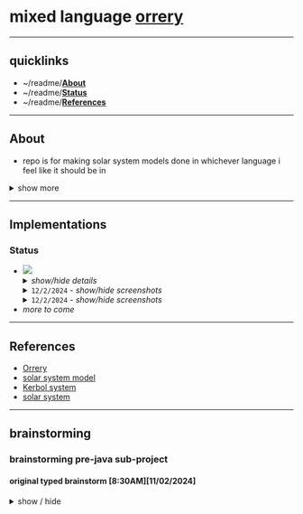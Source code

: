 # mixed language [orrery](https://en.wikipedia.org/wiki/Orrery)
---

## quicklinks
* ~/readme/**[About](#about)**
* ~/readme/**[Status](#Status)**
* ~/readme/**[References](#references)**
<!-- aaaa do those here soon -->

---

## About
* repo is for making solar system models done in whichever language i feel like it should be in
<details><summary>show more</summary>

* this will inherit from the work done in
  - `scala_drawing`
  - `scala_ui_testing`
  - `cpp_isometric_grider`
  - `ProceduralCpp`
  - various other private repositories
  - various content done for university assignments
* aim is to keep things as simple as possible to create the base structure which can then be made into something more.
* as it stands (at repository creation), both starting points have already suffered massive feature creep and will be simplified to just:
  - 1 star at centre
  - planets orbit star
  - moons orbit planets
* ships/asteroids will be labeled as satellites and will be a milestone for each implementation
* everything should be kept as whichever portable drawing system is on hand easily for the given language that requires minimal starting time.
  - further modifications for UI and other features can be done once foundation is setup
  - changing drawing systems can then be treated as a new sub-project with the same language
  - care should be taken to avoid initial use of any system that requires pixel based drawing until this project has more implementations and familiarity
  - for the above point reason, `ncurses` should be secondary to `raylib`/`raygui` unless we find a function that handles circles or can use quick math to do it
* for inital plans, we'll probably stick to the `Kerbol System` from `Kerbal Space Program 1` as it's what is most familiar in mind right now
  - inspiration didnt necessarily come from this, as it has been a long time that I've wanted to create this project.
  - watching `For All Mankind` and playing a lot of `Kerbal space program 1` lately has meant that my interest was returned and so could dust off old notes and plans
</details>

---

## Implementations

### Status
<ul>
  <li><img src="https://img.shields.io/badge/java%20as%202D-%23ED8B00.svg?style=for-the-badge&logo=openjdk&logoColor=white"></img>
    <details><summary><i>show/hide details</i></summary>
      <ul>
        <li><code>[12/02/2024]</code> - <i>alpha with some feature creep, check todo</i></li>
        <li>
          <details><summary><i>show/hide todo</i></summary>
            <ul>
              <li><code>[12/02/2024]</code> - <i>need to fill in the other planets and moons</i></li>
              <li><code>[13/02/2024]</code> - <strikethrough>changing over structure to list of orbiting satellites on a body, and those orbits hold what the thing is</strikethrough></li>
              <li><code>[13/02/2024]</code> - <strikethrough>move stage paint code to solar system painter</strikethrough></li>
              <li><code>[13/02/2024]</code> - <i>restructure window/app to be seperated out from main</i></li>
              <li><code>[13/02/2024]</code> - <strikethrough>restructure the code to allow keyboard input</strikethrough></li>
              <li><code>[13/02/2024]</code> - <i>restructure the code to allow mouse input</i></li>
              <li><code>[13/02/2024]</code> - <strikethrough>add in wasd moves system center offset around</strikethrough></li>
              <li><code>[13/02/2024]</code> - <strikethrough>add in q and e changes the zoom level of the sim</strikethrough></li>
              <li><code>[13/02/2024]</code> - <i>placeholder?</i></li>
            </ul>
          </details>
        </li>
        <li>
          <details><summary><i>show/hide changes</i></summary>
            <ul>
              <li><code>[13/02/2024]</code> - <i>changed structure to having orbit list and each orbit holds ref to body</i></li>
              <li><code>[13/02/2024]</code> - <i>changed to name of universe to solar system</i></li>
              <li><code>[13/02/2024]</code> - <i>made the solar system painter class</i></li>
              <li><code>[13/02/2024]</code> - <i>added in stubs for keyboard input</i></li>
              <li><code>[13/02/2024]</code> - <i>added in code for updating the phase of each orbital</i></li>
              <li><code>[13/02/2024]</code> - <i>added in code for centering on a body by reference</i></li>
              <li><code>[13/02/2024]</code> - <i>added screenshots to readme</i></li>
              <li><code>[13/02/2024]</code> - <i><code>wasd</code> controls scales</i></li>
              <li><code>[13/02/2024]</code> - <i><code>f</code> cycles planet/sun focus</i></li>
              <li><code>[13/02/2024]</code> - <i>placeholder?</i></li>
            </ul>
          </details>
        </li>
      </ul>
    </details>
    <details><summary><code>12/2/2024</code> - <i>show/hide screenshots</i></summary>
      <img src="./screenshots/screen_20240212_1900_1.png">
      <img src="./screenshots/screen_20240212_1900_2.png">
    </details>
    <details><summary><code>12/2/2024</code> - <i>show/hide screenshots</i></summary>
      <img src="./screenshots/screen_20240213_1820_1.png">
      <img src="./screenshots/screen_20240213_1820_2.png">
    </details>
  </li>
  <li><i>more to come</i></li>
</ul>

---

## References
* [Orrery](https://en.wikipedia.org/wiki/Orrery)
* [solar system model](https://en.wikipedia.org/wiki/Solar_System_model)
* [Kerbol system](https://wiki.kerbalspaceprogram.com/wiki/Kerbol_System)
* [solar system](https://en.wikipedia.org/wiki/Solar_System)

---

## brainstorming
### brainstorming pre-java sub-project

#### original typed brainstorm [8:30AM][11/02/2024]
<details><summary>show / hide</summary>

    Have the main
    Just does the applet code jpanel/jframe/paint loop, standard stuff

    Then you have stage, has the universe scale and a reference for sun

    The sun is a celestialBody which has things orbiting it
    Those orbits are celestialBodies or ships
    They have semimajor axis, eccentricities and stuff
    Then you have the info about the body


    Could seperate out the data from the drawn
    Celestial body is now obj with its details and orbit info
    Double linked? Or hands off data every draw?

    Maybe it doesnt know about parent so you paint. From god view and can see the parent while painting


    Painting is a depth first or bredth first? Probably bredth first


    You have the objects and orbit data
    You set that up and its just a store

    Then you can paint using that information based on current time to find where they are now

    Maybe paint is dumb and doesnt calculate at all. Just paints


    Now you could thread? Or you do update before a paint cycle. Theyre seperate accesses from main/paint loop level


    tick(long chronoIntervalMillis) which hands off all children as a “time elapsed” since last update

    Implication is u have a repaintTimeSince and updateTimeSince
    Paint is dumb and main worries about that
    But update figures out how long it takes and then predicts if it can do another before the next paint cycle?

    Maybe update only happens when we need to paint. So we just keep track of
    
    microverseOriginTimestamp
    lastPhysicsTimestamp
    lastPaintTimestamp

    If it there’s enough time since we last painted, we do a paint, but we need to ask for new context to paint so we’re not painting old content. Check buffer


    What if feature creep a buffer for paintables. So the buffer is updated with pixels of what we’re painting

    https://en.wikipedia.org/wiki/Astronomical_object




    Namables

    Star is root

    Planet is can have moons

    Moon is can have asteroids and ships

    Asteroid is can have ships

    Ships is can have nothing. Terminal point

    Star can have moon/asteroid/ship



    Maybe we categorise by size??

    Can only have object with a classification strictly less than the parent

    Becomes min heap kinda??
    Maybe make rules list


    Orbitals are strictly less than or equal to the parental body



    Floats only when it’s strictly finite small distances otherwise it’s double

    Like drawing to screen could be float

    But distances are doubles





    satellites instead of ships/asteroids



    So structure



    Main
    Applet
        Stage
        Universe
        AstronomicalBody
            semimajoraxis
            orbitalperiod
            eccentricity
            angleofinclination
            angleofmajoraxis?
            Optional<List> orbitals
</details>

